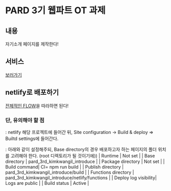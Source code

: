 # PARD 3기 웹파트 OT 과제

## 내용

자기소개 페이지를 제작한다!

## 서비스

<a href = "https://pard-3rd-web-kimkwangil.netlify.app">보러가기 </a>

## netlify로 배포하기

<a href = "https://velog.io/@rkio/Netlify-Netlify로-프론트엔드-배포하기">전체적인 FLOW</a>을 따라하면 된다!

### 단, 유의해야 할 점

: netlify 해당 프로젝트에 들어간 뒤, Site configuration -> Build & deploy => Builtd settings에 들어간다.

: 아래와 같이 설정해주되, Base directory의 경우 배포하고자 하는 페이지의 폴더 위치를 고려해야 한다. (root 디렉토리가 될 것이기에))
| Runtime | Not set |
| Base directory | pard_3rd_kimkwangil_introduce |
| Package directory | Not set |
| Build command| CI= npm run build |
| Publish directory | pard_3rd_kimkwangil_introduce/build |
| Functions directory | pard_3rd_kimkwangil_introduce/netlify/functions |
| Deploy log visibility| Logs are public |
| Build status | Active |
